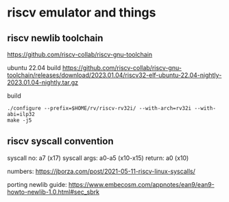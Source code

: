 # riscv emulator and things

## riscv newlib toolchain

https://github.com/riscv-collab/riscv-gnu-toolchain

ubuntu 22.04 build
https://github.com/riscv-collab/riscv-gnu-toolchain/releases/download/2023.01.04/riscv32-elf-ubuntu-22.04-nightly-2023.01.04-nightly.tar.gz

build

```
./configure --prefix=$HOME/rv/riscv-rv32i/ --with-arch=rv32i --with-abi=ilp32
make -j5
```

## riscv syscall convention

syscall no: a7 (x17)
syscall args: a0-a5 (x10-x15)
return: a0 (x10)

numbers: https://jborza.com/post/2021-05-11-riscv-linux-syscalls/

porting newlib guide: <https://www.embecosm.com/appnotes/ean9/ean9-howto-newlib-1.0.html#sec_sbrk>
